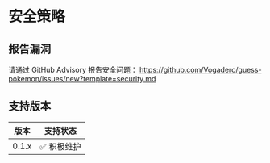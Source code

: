 # 安全策略

## 报告漏洞
请通过 GitHub Advisory 报告安全问题：
https://github.com/Vogadero/guess-pokemon/issues/new?template=security.md

## 支持版本
| 版本 | 支持状态          |
|------|------------------|
| 0.1.x| ✅ 积极维护      |
